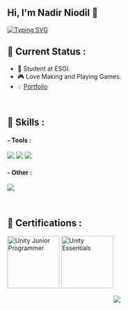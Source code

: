 ## Hi, I'm Nadir Niodil 👋

[![Typing SVG](https://readme-typing-svg.demolab.com?font=Fira+Code&pause=1000&width=435&lines=Welcome+to+my+GitHub;Nice+to+meet+you+!;French+Developer)](https://git.io/typing-svg)

## 📡 Current Status :
- 💼 Student at ESGI.
- 🎮 Love Making and Playing Games.
- 💡 [Portfolio](https://nniodil.github.io/nadirniodil.github.io/)

</br>

## 🚀 Skills :

#### - Tools :
<p align=left>
<img src="https://img.shields.io/badge/Unreal Engine-000000?style=for-the-badge&logo=unrealengine&logoColor=white">
<img src="https://img.shields.io/badge/Unity-000000?style=for-the-badge&logo=unity&logoColor=white">
<img src="https://img.shields.io/badge/Blender-000000?style=for-the-badge&logo=blender&logoColor=orange">

</p>

#### - Other :
<p align=left>
<img src="https://img.shields.io/badge/Linux-ffffff?style=for-the-badge&logo=linux&logoColor=black">
</p>

</br>

## 📜 Certifications :
<a href="https://www.credly.com/badges/bea24e3a-5060-49b1-a6f5-50165a1cba36"><img width="120px" src="https://images.credly.com/size/340x340/images/03d1c2f6-6182-49bd-b5af-2ef6d28b5383/image.png" alt="Unity Junior Programmer"></a>
<a href="https://www.credly.com/badge/62d6ebfb-170a-4e73-9983-454914f13b01"><img width="120px" src="https://images.credly.com/size/340x340/images/2ebece18-451f-4f69-868a-9b5edac57567/image.png" alt="Unity Essentials"></a>


<p align="center">
  <img src="https://capsule-render.vercel.app/api?type=waving&color=gradient&height=60&section=footer"/>
</p>
